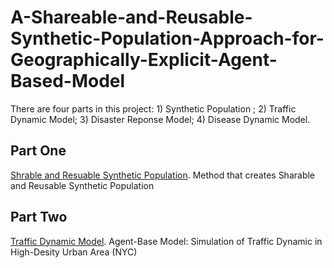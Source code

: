 # A-Shareable-and-Reusable-Synthetic-Population-Approach-for-Geographically-Explicit-Agent-Based-Model
There are four parts in this project: 1) Synthetic Population ; 2) Traffic Dynamic Model; 3) Disaster Reponse Model; 4) Disease Dynamic Model.

## Part One
[Shrable and Resuable Synthetic Population](https://github.com/njiang8/Create_Synthetic_Population). Method that creates Sharable and Reusable Synthetic Population

## Part Two
[Traffic Dynamic Model](https://github.com/njiang8/Traffic_Model_NYC). Agent-Base Model: Simulation of Traffic Dynamic in High-Desity Urban Area (NYC)
